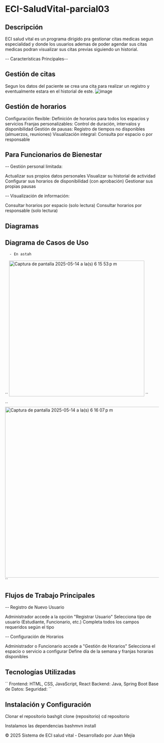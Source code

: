 # ECI-SaludVital-parcial03

## Descripción

ECI salud vital es un programa dirigido pra gestionar citas medicas segun especialidad y donde los usuarios ademas de poder agendar sus citas medicas podran visualizar sus citas previas siguiendo un historial.

-- Características Principales--

## Gestión de citas
Segun los datos del paciente se crea una cita para realizar un registro y eventualmente estara en el historial de este.
![image](https://github.com/user-attachments/assets/22261c08-f3fb-4afb-837a-04a23b1b4916)

## Gestión de horarios

Configuración flexible: Definición de horarios para todos los espacios y servicios
Franjas personalizables: Control de duración, intervalos y disponibilidad
Gestión de pausas: Registro de tiempos no disponibles (almuerzos, reuniones)
Visualización integral: Consulta por espacio o por responsable

## Para Funcionarios de Bienestar

-- Gestión personal limitada:

Actualizar sus propios datos personales
Visualizar su historial de actividad
Configurar sus horarios de disponibilidad (con aprobación)
Gestionar sus propias pausas


-- Visualización de información:

Consultar horarios por espacio (solo lectura)
Consultar horarios por responsable (solo lectura)

## Diagramas



## Diagrama de Casos de Uso
      - En astah

´´
<img width="443" alt="Captura de pantalla 2025-05-14 a la(s) 6 15 53 p m" src="" />
´´

´´
<img width="557" alt="Captura de pantalla 2025-05-14 a la(s) 6 16 07 p m" src="" />
´´


## Flujos de Trabajo Principales
-- Registro de Nuevo Usuario

Administrador accede a la opción "Registrar Usuario"
Selecciona tipo de usuario (Estudiante, Funcionario, etc.)
Completa todos los campos requeridos según el tipo


-- Configuración de Horarios

Administrador o Funcionario accede a "Gestión de Horarios"
Selecciona el espacio o servicio a configurar
Define día de la semana y franjas horarias disponibles


## Tecnologías Utilizadas

  ´´
Frontend: HTML, CSS, JavaScript, React
Backend: Java, Spring Boot
Base de Datos: 
Seguridad:
  ´´

## Instalación y Configuración

Clonar el repositorio
bashgit clone (repositorio)
cd repositorio

Instalamos las dependencias
bashmvn install





© 2025 Sistema de ECI salud vital - Desarrollado por Juan Mejía
